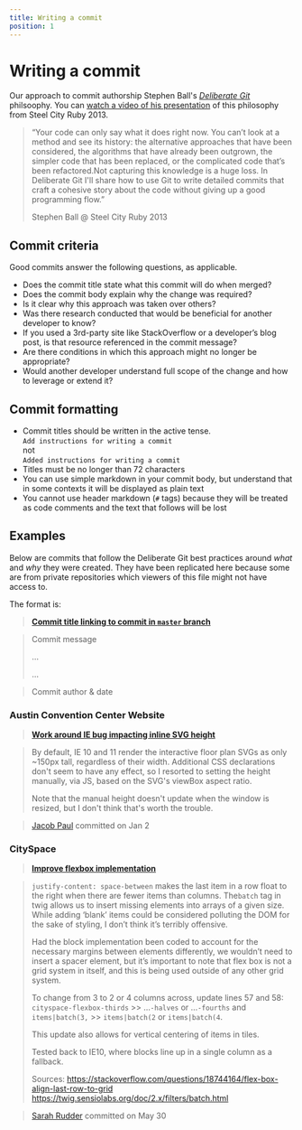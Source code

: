 ```yaml
---
title: Writing a commit
position: 1
---
```


# Writing a commit

Our approach to commit authorship Stephen Ball's [_Deliberate Git_](http://www.rakeroutes.com/blog/deliberate-git/) philsoophy. You can [watch a video of his presentation](https://vimeo.com/72762735) of this philosophy from Steel City Ruby 2013.

> “Your code can only say what it does right now. You can’t look at a method and see its history: the alternative approaches that have been considered, the algorithms that have already been outgrown, the simpler code that has been replaced, or the complicated code that’s been refactored.Not capturing this knowledge is a huge loss. In Deliberate Git I'll share how to use Git to write detailed commits that craft a cohesive story about the code without giving up a good programming flow.”
>
> Stephen Ball @ Steel City Ruby 2013

## Commit criteria

Good commits answer the following questions, as applicable.

- Does the commit title state what this commit will do when merged?
- Does the commit body explain why the change was required?
- Is it clear why this approach was taken over others?
- Was there research conducted that would be beneficial for another developer to know?
- If you used a 3rd-party site like StackOverflow or a developer’s blog post, is that resource referenced in the commit message?
- Are there conditions in which this approach might no longer be appropriate?
- Would another developer understand full scope of the change and how to leverage or extend it?

## Commit formatting

- Commit titles should be written in the active tense.  
  `Add instructions for writing a commit`  
  not  
  `Added instructions for writing a commit`
- Titles must be no longer than 72 characters
- You can use simple markdown in your commit body, but understand that in some contexts it will be displayed as plain text
- You cannot use header markdown (`#` tags) because they will be treated as code comments and the text that follows will be lost

## Examples

Below are commits that follow the Deliberate Git best practices around _what_ and _why_ they were created. They have been replicated here because some are from private repositories which viewers of this file might not have access to.

The format is:

> **[Commit title linking to commit in `master` branch]()**

> Commit message
>
> …
>
> …

> Commit author & date

### Austin Convention Center Website

> **[Work around IE bug impacting inline SVG height](47d7aa7506e0ff6d55269062012725e0af35482b)**

> By default, IE 10 and 11 render the interactive floor plan SVGs as only ~150px tall, regardless of their width. Additional CSS declarations don't seem to have any effect, so I resorted to setting the height manually, via JS, based on the SVG's viewBox aspect ratio.
>
> Note that the manual height doesn't update when the window is resized, but I don't think that's worth the trouble.

> [Jacob Paul](https://github.com/jcbpl) committed on Jan 2

### CitySpace

> **[Improve flexbox implementation](https://github.com/cityofaustin/cityspace/commit/c36e916e798593a255ae7a077ee2c90cf12bdb82)**

> `justify-content: space-between` makes the last item in a row float to the right when there are fewer items than columns. The`batch` tag in twig allows us to insert missing elements into arrays of a given size. While adding ‘blank’ items could be considered polluting the DOM for the sake of styling, I don’t think it’s terribly offensive.
>
> Had the block implementation been coded to account for the necessary margins between elements differently, we wouldn’t need to insert a spacer element, but it’s important to note that flex box is not a grid system in itself, and this is being used outside of any other grid system.
>
> To change from 3 to 2 or 4 columns across, update lines 57 and 58: `cityspace-flexbox-thirds` >> …`-halves` or …`-fourths` and `items|batch(3,` >> `items|batch(2` or `items|batch(4`.
>
> This update also allows for vertical centering of items in tiles.
>
> Tested back to IE10, where blocks line up in a single column as a fallback.
>
> Sources:
> https://stackoverflow.com/questions/18744164/flex-box-align-last-row-to-grid
> https://twig.sensiolabs.org/doc/2.x/filters/batch.html

> [Sarah Rudder](https://github.com/sknep) committed on May 30